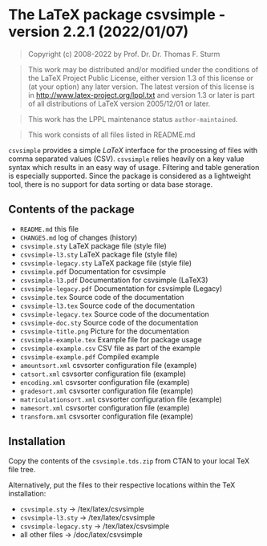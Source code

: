 # The LaTeX package csvsimple - version 2.2.1 (2022/01/07)


> Copyright (c) 2008-2022 by Prof. Dr. Dr. Thomas F. Sturm <thomas dot sturm at unibw dot de>

> This work may be distributed and/or modified under the
> conditions of the LaTeX Project Public License, either version 1.3
> of this license or (at your option) any later version.
> The latest version of this license is in
>   http://www.latex-project.org/lppl.txt
> and version 1.3 or later is part of all distributions of LaTeX
> version 2005/12/01 or later.

> This work has the LPPL maintenance status `author-maintained`.

> This work consists of all files listed in README.md


`csvsimple` provides a simple *LaTeX* interface for the processing of files 
with comma separated values (CSV). `csvsimple` relies heavily on a key value 
syntax which results in an easy way of usage. Filtering and table generation 
is especially supported. Since the package is considered as a lightweight 
tool, there is no support for data sorting or data base storage.


## Contents of the package

-  `README.md`                 this file
-  `CHANGES.md`                log of changes (history)
-  `csvsimple.sty`             LaTeX package file (style file)
-  `csvsimple-l3.sty`          LaTeX package file (style file)
-  `csvsimple-legacy.sty`      LaTeX package file (style file)
-  `csvsimple.pdf`             Documentation for csvsimple
-  `csvsimple-l3.pdf`          Documentation for csvsimple (LaTeX3)
-  `csvsimple-legacy.pdf`      Documentation for csvsimple (Legacy)
-  `csvsimple.tex`             Source code of the documentation
-  `csvsimple-l3.tex`          Source code of the documentation
-  `csvsimple-legacy.tex`      Source code of the documentation
-  `csvsimple-doc.sty`         Source code of the documentation
-  `csvsimple-title.png`       Picture for the documentation
-  `csvsimple-example.tex`     Example file for package usage
-  `csvsimple-example.csv`     CSV file as part of the example
-  `csvsimple-example.pdf`     Compiled example
-  `amountsort.xml`            csvsorter configuration file (example)
-  `catsort.xml`               csvsorter configuration file (example)
-  `encoding.xml`              csvsorter configuration file (example)
-  `gradesort.xml`             csvsorter configuration file (example)
-  `matriculationsort.xml`     csvsorter configuration file (example)
-  `namesort.xml`              csvsorter configuration file (example)
-  `transform.xml`             csvsorter configuration file (example)


## Installation

Copy the contents of the `csvsimple.tds.zip` from CTAN to your local TeX file tree.

Alternatively, put the files to their respective locations within the TeX installation:

-  `csvsimple.sty`         ->  /tex/latex/csvsimple
-  `csvsimple-l3.sty`      ->  /tex/latex/csvsimple
-  `csvsimple-legacy.sty`  ->  /tex/latex/csvsimple
-  all other files         ->  /doc/latex/csvsimple

